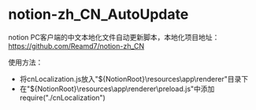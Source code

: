 # notion-zh_CN_AutoUpdate
notion PC客户端的中文本地化文件自动更新脚本，本地化项目地址：https://github.com/Reamd7/notion-zh_CN

使用方法：
- 将cnLocalization.js放入"${NotionRoot}\resources\app\renderer"目录下
- 在"${NotionRoot}\resources\app\renderer\preload.js"中添加require("./cnLocalization")
